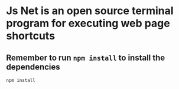# Js Net is an open source terminal program for executing web page shortcuts

## Remember to run `npm install` to install the dependencies
```
npm install
```